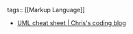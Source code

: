 tags:: [[Markup Language]]

- [UML cheat sheet | Chris's coding blog](https://yetanotherchris.dev/assets/2010/01/umlcheatsheet.jpg)